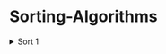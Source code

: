 # Sorting-Algorithms

<details>
<summary>Sort 1</summary>
<p>

- ✔ [Bubble Sort](https://github.com/N-BHUVANESH/Sorting-Algorithms/blob/283495f916bdaae50d3d5ebaaf47186d16e9422f/cprgm.c)

</p></details>
